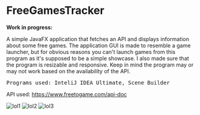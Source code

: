 # FreeGamesTracker

<b>Work in progress:</b>

A simple JavaFX application that fetches an API and displays information about some free games. The application GUI is made to resemble a game launcher, but for obvious reasons you can't launch games from this program as it's supposed to be a simple showcase. I also made sure that the program is resizable and responsive.
Keep in mind the program may or may not work based on the availability of the API. 
<pre>Programs used: InteliJ IDEA Ultimate, Scene Builder</pre>
API used: https://www.freetogame.com/api-doc

![lol1](https://user-images.githubusercontent.com/110913178/221969707-93740ae1-5650-47eb-87a1-25d51392105e.png)
![lol2](https://user-images.githubusercontent.com/110913178/221969794-8643c6ac-a84b-4a09-8ebb-2b0fdf95bbc5.png)
![lol3](https://user-images.githubusercontent.com/110913178/221969829-7f7d6341-da18-44d6-9bf0-01521f832192.png)

